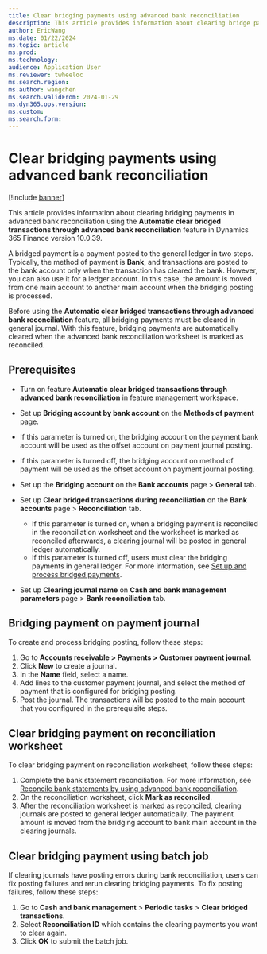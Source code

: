 ```yaml
---
title: Clear bridging payments using advanced bank reconciliation
description: This article provides information about clearing bridge payaments in advanced bank reconciliation in Dynamics 365 Finance version 10.0.39.
author: EricWang
ms.date: 01/22/2024
ms.topic: article
ms.prod: 
ms.technology: 
audience: Application User
ms.reviewer: twheeloc
ms.search.region: 
ms.author: wangchen
ms.search.validFrom: 2024-01-29
ms.dyn365.ops.version: 
ms.custom: 
ms.search.form:  
---
```


# Clear bridging payments using advanced bank reconciliation 

[!include [banner](../../includes/banner.md)]

This article provides information about clearing bridging payments in advanced bank reconciliation using the **Automatic clear bridged transactions through advanced bank reconciliation** feature in Dynamics 365 Finance version 10.0.39. 

A bridged payment is a payment posted to the general ledger in two steps. Typically, the method of payment is **Bank**, and transactions are posted to the bank account only when the transaction has cleared the bank. However, you can also use it for a ledger account. In this case, the amount is moved from one main account to another main account when the bridging posting is processed.

Before using the **Automatic clear bridged transactions through advanced bank reconciliation** feature, all bridging payments must be cleared in general journal. With this feature, bridging payments are automatically cleared when the advanced bank reconciliation worksheet is marked as reconciled.

## Prerequisites
-   Turn on feature **Automatic clear bridged transactions through advanced bank reconciliation** in feature management workspace.
-   Set up **Bridging account by bank account** on the **Methods of payment** page. 

  -   If this parameter is turned on, the bridging account on the payment bank account will be used as the offset account on payment journal posting.
  -   If this parameter is turned off, the bridging account on method of payment will be used as the offset account on payment journal posting.

- Set up the **Bridging account** on the **Bank accounts** page > **General** tab.
- Set up **Clear bridged transactions during reconciliation** on the **Bank accounts** page > **Reconciliation** tab. 

  -   If this parameter is turned on, when a bridging payment is reconciled in the reconciliation worksheet and the worksheet is marked as reconciled afterwards, a clearing journal will be posted in general ledger automatically.
  -   If this parameter is turned off, users must clear the bridging payments in general ledger. For more information, see [Set up and process bridged payments](../accounts-receivable/set-up-and-process-bridged-payments.md#process-and-transfer-bridging-posting).

- Set up **Clearing journal name** on **Cash and bank management parameters** page > **Bank reconciliation** tab.

## Bridging payment on payment journal

To create and process bridging posting, follow these steps:

1. Go to **Accounts receivable > Payments > Customer payment journal**.
2. Click **New** to create a journal.
3. In the **Name** field, select a name.
4. Add lines to the customer payment journal, and select the method of payment that is configured for bridging posting.
5. Post the journal. The transactions will be posted to the main account that you configured in the prerequisite steps.


## Clear bridging payment on reconciliation worksheet

To clear bridging payment on reconciliation worksheet, follow these steps:

1. Complete the bank statement reconciliation. For more information, see [Reconcile bank statements by using advanced bank reconciliation](../cash-bank-management/reconcile-bank-statements-advanced-bank-reconciliation.md).
2. On the reconciliation worksheet, click **Mark as reconciled**.
3. After the reconciliation worksheet is marked as reconciled, clearing journals are posted to general ledger automatically. The payment amount is moved from the bridging account to bank main account in the clearing journals.

## Clear bridging payment using batch job

If clearing journals have posting errors during bank reconciliation, users can fix posting failures and rerun clearing bridging payments. 
To fix posting failures, follow these steps:

1. Go to **Cash and bank management** > **Periodic tasks** > **Clear bridged transactions**.
2. Select **Reconciliation ID** which contains the clearing payments you want to clear again.
3. Click **OK** to submit the batch job.
